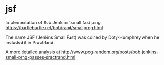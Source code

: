 # jsf
Implementation of Bob Jenkins' small fast prng https://burtleburtle.net/bob/rand/smallprng.html

The name JSF (Jenkins Small Fast) was coined by Doty-Humphrey when he included it in PractRand.

A more detailed analysis at http://www.pcg-random.org/posts/bob-jenkins-small-prng-passes-practrand.html
